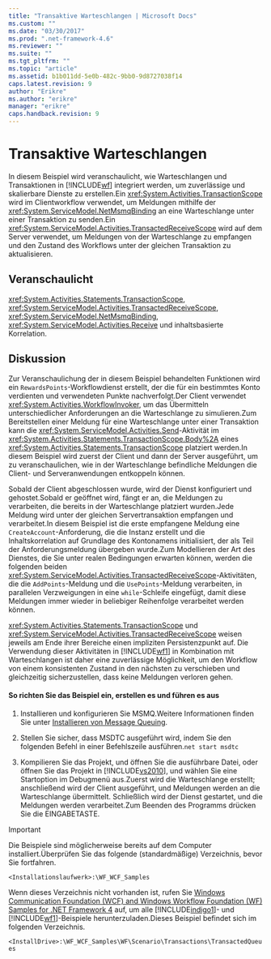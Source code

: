 ```yaml
---
title: "Transaktive Warteschlangen | Microsoft Docs"
ms.custom: ""
ms.date: "03/30/2017"
ms.prod: ".net-framework-4.6"
ms.reviewer: ""
ms.suite: ""
ms.tgt_pltfrm: ""
ms.topic: "article"
ms.assetid: b1b011dd-5e0b-482c-9bb0-9d8727038f14
caps.latest.revision: 9
author: "Erikre"
ms.author: "erikre"
manager: "erikre"
caps.handback.revision: 9
---
```

# Transaktive Warteschlangen
In diesem Beispiel wird veranschaulicht, wie Warteschlangen und Transaktionen in [!INCLUDE[wf](../../../../includes/wf-md.md)] integriert werden, um zuverlässige und skalierbare Dienste zu erstellen.Ein <xref:System.Activities.TransactionScope> wird im Clientworkflow verwendet, um Meldungen mithilfe der <xref:System.ServiceModel.NetMsmqBinding> an eine Warteschlange unter einer Transaktion zu senden.Ein <xref:System.ServiceModel.Activities.TransactedReceiveScope> wird auf dem Server verwendet, um Meldungen von der Warteschlange zu empfangen und den Zustand des Workflows unter der gleichen Transaktion zu aktualisieren.  
  
## Veranschaulicht  
 <xref:System.Activities.Statements.TransactionScope>, <xref:System.ServiceModel.Activities.TransactedReceiveScope>, <xref:System.ServiceModel.NetMsmqBinding>, <xref:System.ServiceModel.Activities.Receive> und inhaltsbasierte Korrelation.  
  
## Diskussion  
 Zur Veranschaulichung der in diesem Beispiel behandelten Funktionen wird ein `RewardsPoints`\-Workflowdienst erstellt, der die für ein bestimmtes Konto verdienten und verwendeten Punkte nachverfolgt.Der Client verwendet <xref:System.Activities.WorkflowInvoker>, um das Übermitteln unterschiedlicher Anforderungen an die Warteschlange zu simulieren.Zum Bereitstellen einer Meldung für eine Warteschlange unter einer Transaktion kann die <xref:System.ServiceModel.Activities.Send>\-Aktivität im <xref:System.Activities.Statements.TransactionScope.Body%2A> eines <xref:System.Activities.Statements.TransactionScope> platziert werden.In diesem Beispiel wird zuerst der Client und dann der Server ausgeführt, um zu veranschaulichen, wie in der Warteschlange befindliche Meldungen die Client\- und Serveranwendungen entkoppeln können.  
  
 Sobald der Client abgeschlossen wurde, wird der Dienst konfiguriert und gehostet.Sobald er geöffnet wird, fängt er an, die Meldungen zu verarbeiten, die bereits in der Warteschlange platziert wurden.Jede Meldung wird unter der gleichen Servertransaktion empfangen und verarbeitet.In diesem Beispiel ist die erste empfangene Meldung eine `CreateAccount`\-Anforderung, die die Instanz erstellt und die Inhaltskorrelation auf Grundlage des Kontonamens initialisiert, der als Teil der Anforderungsmeldung übergeben wurde.Zum Modellieren der Art des Dienstes, die Sie unter realen Bedingungen erwarten können, werden die folgenden beiden <xref:System.ServiceModel.Activities.TransactedReceiveScope>\-Aktivitäten, die die `AddPoints`\-Meldung und die `UsePoints`\-Meldung verarbeiten, in parallelen Verzweigungen in eine `while`\-Schleife eingefügt, damit diese Meldungen immer wieder in beliebiger Reihenfolge verarbeitet werden können.  
  
 <xref:System.Activities.Statements.TransactionScope> und <xref:System.ServiceModel.Activities.TransactedReceiveScope> weisen jeweils am Ende ihrer Bereiche einen impliziten Persistenzpunkt auf. Die Verwendung dieser Aktivitäten in [!INCLUDE[wf1](../../../../includes/wf1-md.md)] in Kombination mit Warteschlangen ist daher eine zuverlässige Möglichkeit, um den Workflow von einem konsistenten Zustand in den nächsten zu verschieben und gleichzeitig sicherzustellen, dass keine Meldungen verloren gehen.  
  
#### So richten Sie das Beispiel ein, erstellen es und führen es aus  
  
1.  Installieren und konfigurieren Sie MSMQ.Weitere Informationen finden Sie unter [Installieren von Message Queuing](http://go.microsoft.com/fwlink/?LinkId=178526).  
  
2.  Stellen Sie sicher, dass MSDTC ausgeführt wird, indem Sie den folgenden Befehl in einer Befehlszeile ausführen.`net start msdtc`  
  
3.  Kompilieren Sie das Projekt, und öffnen Sie die ausführbare Datei, oder öffnen Sie das Projekt in [!INCLUDE[vs2010](../../../../includes/vs2010-md.md)], und wählen Sie eine Startoption im Debugmenü aus.Zuerst wird die Warteschlange erstellt; anschließend wird der Client ausgeführt, und Meldungen werden an die Warteschlange übermittelt. Schließlich wird der Dienst gestartet, und die Meldungen werden verarbeitet.Zum Beenden des Programms drücken Sie die EINGABETASTE.  
  
> [!IMPORTANT]
>  Die Beispiele sind möglicherweise bereits auf dem Computer installiert.Überprüfen Sie das folgende \(standardmäßige\) Verzeichnis, bevor Sie fortfahren.  
>   
>  `<Installationslaufwerk>:\WF_WCF_Samples`  
>   
>  Wenn dieses Verzeichnis nicht vorhanden ist, rufen Sie [Windows Communication Foundation \(WCF\) and Windows Workflow Foundation \(WF\) Samples for .NET Framework 4](http://go.microsoft.com/fwlink/?LinkId=150780) auf, um alle [!INCLUDE[indigo1](../../../../includes/indigo1-md.md)]\- und [!INCLUDE[wf1](../../../../includes/wf1-md.md)]\-Beispiele herunterzuladen.Dieses Beispiel befindet sich im folgenden Verzeichnis.  
>   
>  `<InstallDrive>:\WF_WCF_Samples\WF\Scenario\Transactions\TransactedQueues`